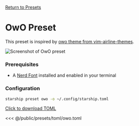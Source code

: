 [Return to Presets](./#pastel-powerline)

# OwO Preset

This preset is inspired by [owo theme from vim-airline-themes](https://github.com/vim-airline/vim-airline-themes/blob/master/autoload/airline/themes/owo.vim).

![Screenshot of OwO preset](/presets/img/owo.png)

### Prerequisites

- A [Nerd Font](https://www.nerdfonts.com/) installed and enabled in your terminal

### Configuration

```sh
starship preset owo -o ~/.config/starship.toml
```

[Click to download TOML](/presets/toml/owo.toml)

<<< @/public/presets/toml/owo.toml
